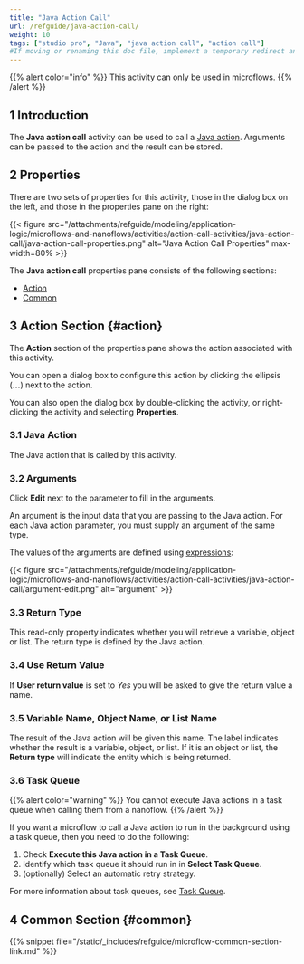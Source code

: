 ```yaml
---
title: "Java Action Call"
url: /refguide/java-action-call/
weight: 10
tags: ["studio pro", "Java", "java action call", "action call"]
#If moving or renaming this doc file, implement a temporary redirect and let the respective team know they should update the URL in the product. See Mapping to Products for more details.
---
```


{{% alert color="info" %}}
This activity can only be used in microflows.
{{% /alert %}}

## 1 Introduction

The **Java action call** activity can be used to call a [Java action](/refguide/java-actions/). Arguments can be passed to the action and the result can be stored.

## 2 Properties

There are two sets of properties for this activity, those in the dialog box on the left, and those in the properties pane on the right:

{{< figure src="/attachments/refguide/modeling/application-logic/microflows-and-nanoflows/activities/action-call-activities/java-action-call/java-action-call-properties.png" alt="Java Action Call Properties" max-width=80% >}}

The **Java action call** properties pane consists of the following sections:

* [Action](#action)
* [Common](#common)

## 3 Action Section {#action}

The **Action** section of the properties pane shows the action associated with this activity.

You can open a dialog box to configure this action by clicking the ellipsis (**…**) next to the action.

You can also open the dialog box by double-clicking the activity, or right-clicking the activity and selecting **Properties**.

### 3.1 Java Action

The Java action that is called by this activity.

### 3.2 Arguments

Click **Edit** next to the parameter to fill in the arguments. 

An argument is the input data that you are passing to the Java action. For each Java action parameter, you must supply an argument of the same type. 

The values of the arguments are defined using [expressions](/refguide/expressions/):

{{< figure src="/attachments/refguide/modeling/application-logic/microflows-and-nanoflows/activities/action-call-activities/java-action-call/argument-edit.png" alt="argument" >}}

### 3.3 Return Type

This read-only property indicates whether you will retrieve a variable, object or list. The return type is defined by the Java action. 

### 3.4 Use Return Value

If **User return value** is set to *Yes* you will be asked to give the return value a name.

### 3.5 Variable Name, Object Name, or List Name

The result of the Java action will be given this name. The label indicates whether the result is a variable, object, or list. If it is an object or list, the **Return type** will indicate the entity which is being returned.

### 3.6 Task Queue

{{% alert color="warning" %}}
You cannot execute Java actions in a task queue when calling them from a nanoflow.
{{% /alert %}}

If you want a microflow to call a Java action to run in the background using a task queue, then you need to do the following:

1. Check **Execute this Java action in a Task Queue**.
2. Identify which task queue it should run in in **Select Task Queue**.
3. (optionally) Select an automatic retry strategy.

For more information about task queues, see [Task Queue](/refguide/task-queue/).

## 4 Common Section {#common}

{{% snippet file="/static/_includes/refguide/microflow-common-section-link.md" %}}
